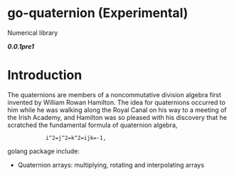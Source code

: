 # go-quaternion (Experimental)

Numerical library

***0.0.1pre1***

# Introduction

The quaternions are members of a noncommutative division algebra first invented by William Rowan Hamilton. The idea for quaternions occurred to him while he was walking along the Royal Canal on his way to a meeting of the Irish Academy, and Hamilton was so pleased with his discovery that he scratched the fundamental formula of quaternion algebra,

                i^2=j^2=k^2=ijk=-1, 

golang package include:

* Quaternion arrays: multiplying, rotating and interpolating arrays
